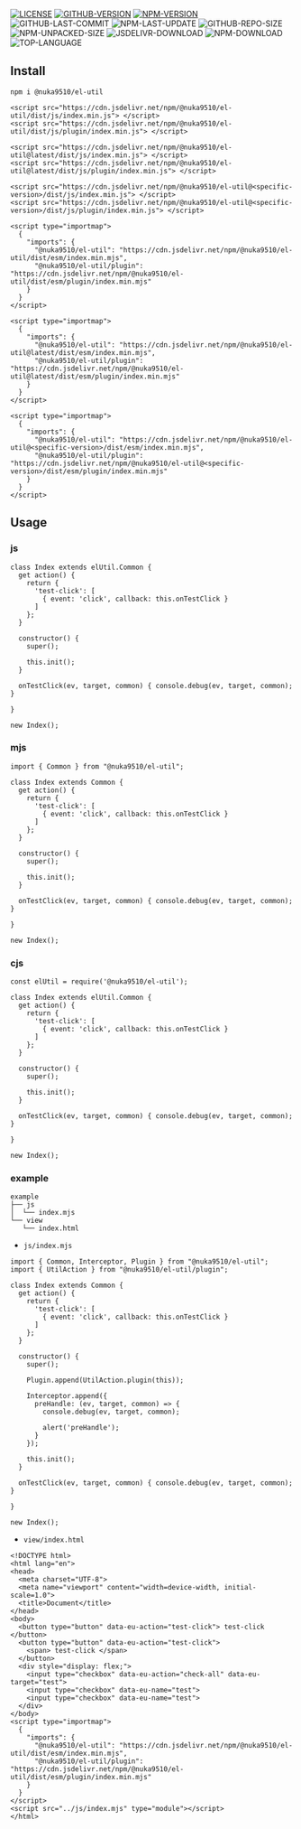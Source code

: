 [![LICENSE][license]][license-url]
[![GITHUB-VERSION][github-version]][github-version-url]
[![NPM-VERSION][npm-version]][npm-version-url]
![GITHUB-LAST-COMMIT][github-last-commit]
![NPM-LAST-UPDATE][npm-last-update]
![GITHUB-REPO-SIZE][github-repo-size]
![NPM-UNPACKED-SIZE][npm-unpacked-size]
![JSDELIVR-DOWNLOAD][jsdelivr-download]
![NPM-DOWNLOAD][npm-download]
![TOP-LANGUAGE][top-language]

[license]: https://img.shields.io/npm/l/%40nuka9510%2Fel-util
[license-url]: https://github.com/nuka9510/el-util/blob/main/LICENSE

[github-version]: https://img.shields.io/github/package-json/v/nuka9510/el-util?logo=github
[github-version-url]: https://github.com/nuka9510/el-util

[npm-version]: https://img.shields.io/npm/v/%40nuka9510%2Fel-util?logo=npm
[npm-version-url]: https://www.npmjs.com/package/@nuka9510/el-util

[github-last-commit]: https://img.shields.io/github/last-commit/nuka9510/el-util?logo=github

[npm-last-update]: https://img.shields.io/npm/last-update/%40nuka9510%2Fel-util?logo=npm

[github-repo-size]: https://img.shields.io/github/repo-size/nuka9510/el-util?logo=github

[npm-unpacked-size]: https://img.shields.io/npm/unpacked-size/%40nuka9510%2Fel-util?logo=npm

[jsdelivr-download]: https://img.shields.io/jsdelivr/npm/hm/%40nuka9510/el-util?logo=jsdelivr

[npm-download]: https://img.shields.io/npm/dm/%40nuka9510%2Fel-util?logo=npm

[top-language]: https://img.shields.io/github/languages/top/nuka9510/el-util

## Install
```
npm i @nuka9510/el-util
```
```
<script src="https://cdn.jsdelivr.net/npm/@nuka9510/el-util/dist/js/index.min.js"> </script>
<script src="https://cdn.jsdelivr.net/npm/@nuka9510/el-util/dist/js/plugin/index.min.js"> </script>
```
```
<script src="https://cdn.jsdelivr.net/npm/@nuka9510/el-util@latest/dist/js/index.min.js"> </script>
<script src="https://cdn.jsdelivr.net/npm/@nuka9510/el-util@latest/dist/js/plugin/index.min.js"> </script>
```
```
<script src="https://cdn.jsdelivr.net/npm/@nuka9510/el-util@<specific-version>/dist/js/index.min.js"> </script>
<script src="https://cdn.jsdelivr.net/npm/@nuka9510/el-util@<specific-version>/dist/js/plugin/index.min.js"> </script>
```
```
<script type="importmap">
  {
    "imports": {
      "@nuka9510/el-util": "https://cdn.jsdelivr.net/npm/@nuka9510/el-util/dist/esm/index.min.mjs",
      "@nuka9510/el-util/plugin": "https://cdn.jsdelivr.net/npm/@nuka9510/el-util/dist/esm/plugin/index.min.mjs"
    }
  }
</script>
```
```
<script type="importmap">
  {
    "imports": {
      "@nuka9510/el-util": "https://cdn.jsdelivr.net/npm/@nuka9510/el-util@latest/dist/esm/index.min.mjs",
      "@nuka9510/el-util/plugin": "https://cdn.jsdelivr.net/npm/@nuka9510/el-util@latest/dist/esm/plugin/index.min.mjs"
    }
  }
</script>
```
```
<script type="importmap">
  {
    "imports": {
      "@nuka9510/el-util": "https://cdn.jsdelivr.net/npm/@nuka9510/el-util@<specific-version>/dist/esm/index.min.mjs",
      "@nuka9510/el-util/plugin": "https://cdn.jsdelivr.net/npm/@nuka9510/el-util@<specific-version>/dist/esm/plugin/index.min.mjs"
    }
  }
</script>
```
## Usage
### js
```
class Index extends elUtil.Common {
  get action() {
    return {
      'test-click': [
        { event: 'click', callback: this.onTestClick }
      ]
    };
  }

  constructor() {
    super();
    
    this.init();
  }

  onTestClick(ev, target, common) { console.debug(ev, target, common); }

}

new Index();
```
### mjs
```
import { Common } from "@nuka9510/el-util";

class Index extends Common {
  get action() {
    return {
      'test-click': [
        { event: 'click', callback: this.onTestClick }
      ]
    };
  }

  constructor() {
    super();
    
    this.init();
  }

  onTestClick(ev, target, common) { console.debug(ev, target, common); }

}

new Index();
```
### cjs
```
const elUtil = require('@nuka9510/el-util');

class Index extends elUtil.Common {
  get action() {
    return {
      'test-click': [
        { event: 'click', callback: this.onTestClick }
      ]
    };
  }

  constructor() {
    super();
    
    this.init();
  }

  onTestClick(ev, target, common) { console.debug(ev, target, common); }

}

new Index();
```
### example
```
example
├── js
│  └── index.mjs
└── view
   └── index.html
```
- `js/index.mjs`
```
import { Common, Interceptor, Plugin } from "@nuka9510/el-util";
import { UtilAction } from "@nuka9510/el-util/plugin";

class Index extends Common {
  get action() {
    return {
      'test-click': [
        { event: 'click', callback: this.onTestClick }
      ]
    };
  }

  constructor() {
    super();

    Plugin.append(UtilAction.plugin(this));

    Interceptor.append({
      preHandle: (ev, target, common) => {
        console.debug(ev, target, common);

        alert('preHandle');
      }
    });
    
    this.init();
  }

  onTestClick(ev, target, common) { console.debug(ev, target, common); }

}

new Index();
```
- `view/index.html`
```
<!DOCTYPE html>
<html lang="en">
<head>
  <meta charset="UTF-8">
  <meta name="viewport" content="width=device-width, initial-scale=1.0">
  <title>Document</title>
</head>
<body>
  <button type="button" data-eu-action="test-click"> test-click </button>
  <button type="button" data-eu-action="test-click">
    <span> test-click </span>
  </button>
  <div style="display: flex;">
    <input type="checkbox" data-eu-action="check-all" data-eu-target="test">
    <input type="checkbox" data-eu-name="test">
    <input type="checkbox" data-eu-name="test">
  </div>
</body>
<script type="importmap">
  {
    "imports": {
      "@nuka9510/el-util": "https://cdn.jsdelivr.net/npm/@nuka9510/el-util/dist/esm/index.min.mjs",
      "@nuka9510/el-util/plugin": "https://cdn.jsdelivr.net/npm/@nuka9510/el-util/dist/esm/plugin/index.min.mjs"
    }
  }
</script>
<script src="../js/index.mjs" type="module"></script>
</html>
```